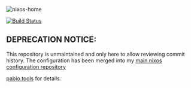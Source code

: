 ![nixos-home](https://socialify.git.ci/pinpox/nixos-home/image?description=1&descriptionEditable=My%20home-manager%20%24USER%20setup&font=Source%20Code%20Pro&forks=1&issues=1&logo=https%3A%2F%2Fpablo.tools%2Fimg%2Favatar.gif&owner=1&pattern=Circuit%20Board&pulls=1&stargazers=1&theme=Light)

[![Build Status](https://drone.lounge.rocks/api/badges/pinpox/nixos-home/status.svg)](https://drone.lounge.rocks/pinpox/nixos-home)

## DEPRECATION NOTICE:
This repository is unmaintained and only here to allow reviewing commit history. The configuration has been merged into my [main nixos configuration repository](https://github.com/pinpox/nixos)

[pablo.tools](https://pablo.tools/blog) for details.
